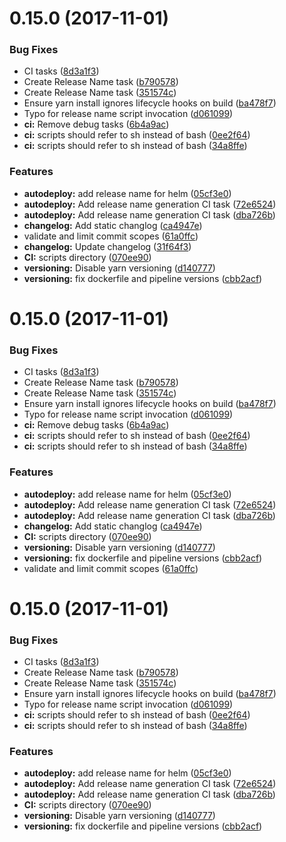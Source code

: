 <a name="0.15.0"></a>
# 0.15.0 (2017-11-01)


### Bug Fixes

* CI tasks ([8d3a1f3](https://gitlab.com/ornous/skills/api/commit/8d3a1f3))
* Create Release Name task ([b790578](https://gitlab.com/ornous/skills/api/commit/b790578))
* Create Release Name task ([351574c](https://gitlab.com/ornous/skills/api/commit/351574c))
* Ensure yarn install ignores lifecycle hooks on build ([ba478f7](https://gitlab.com/ornous/skills/api/commit/ba478f7))
* Typo for release name script invocation ([d061099](https://gitlab.com/ornous/skills/api/commit/d061099))
* **ci:** Remove debug tasks ([6b4a9ac](https://gitlab.com/ornous/skills/api/commit/6b4a9ac))
* **ci:** scripts should refer to sh instead of bash ([0ee2f64](https://gitlab.com/ornous/skills/api/commit/0ee2f64))
* **ci:** scripts should refer to sh instead of bash ([34a8ffe](https://gitlab.com/ornous/skills/api/commit/34a8ffe))


### Features

* **autodeploy:** add release name for helm ([05cf3e0](https://gitlab.com/ornous/skills/api/commit/05cf3e0))
* **autodeploy:** Add release name generation CI task ([72e6524](https://gitlab.com/ornous/skills/api/commit/72e6524))
* **autodeploy:** Add release name generation CI task ([dba726b](https://gitlab.com/ornous/skills/api/commit/dba726b))
* **changelog:** Add static changlog ([ca4947e](https://gitlab.com/ornous/skills/api/commit/ca4947e))
* validate and limit commit scopes ([61a0ffc](https://gitlab.com/ornous/skills/api/commit/61a0ffc))
* **changelog:** Update changelog ([31f64f3](https://gitlab.com/ornous/skills/api/commit/31f64f3))
* **CI:** scripts directory ([070ee90](https://gitlab.com/ornous/skills/api/commit/070ee90))
* **versioning:** Disable yarn versioning ([d140777](https://gitlab.com/ornous/skills/api/commit/d140777))
* **versioning:** fix dockerfile and pipeline versions ([cbb2acf](https://gitlab.com/ornous/skills/api/commit/cbb2acf))



<a name="0.15.0"></a>
# 0.15.0 (2017-11-01)


### Bug Fixes

* CI tasks ([8d3a1f3](https://gitlab.com/ornous/skills/api/commit/8d3a1f3))
* Create Release Name task ([b790578](https://gitlab.com/ornous/skills/api/commit/b790578))
* Create Release Name task ([351574c](https://gitlab.com/ornous/skills/api/commit/351574c))
* Ensure yarn install ignores lifecycle hooks on build ([ba478f7](https://gitlab.com/ornous/skills/api/commit/ba478f7))
* Typo for release name script invocation ([d061099](https://gitlab.com/ornous/skills/api/commit/d061099))
* **ci:** Remove debug tasks ([6b4a9ac](https://gitlab.com/ornous/skills/api/commit/6b4a9ac))
* **ci:** scripts should refer to sh instead of bash ([0ee2f64](https://gitlab.com/ornous/skills/api/commit/0ee2f64))
* **ci:** scripts should refer to sh instead of bash ([34a8ffe](https://gitlab.com/ornous/skills/api/commit/34a8ffe))


### Features

* **autodeploy:** add release name for helm ([05cf3e0](https://gitlab.com/ornous/skills/api/commit/05cf3e0))
* **autodeploy:** Add release name generation CI task ([72e6524](https://gitlab.com/ornous/skills/api/commit/72e6524))
* **autodeploy:** Add release name generation CI task ([dba726b](https://gitlab.com/ornous/skills/api/commit/dba726b))
* **changelog:** Add static changlog ([ca4947e](https://gitlab.com/ornous/skills/api/commit/ca4947e))
* **CI:** scripts directory ([070ee90](https://gitlab.com/ornous/skills/api/commit/070ee90))
* **versioning:** Disable yarn versioning ([d140777](https://gitlab.com/ornous/skills/api/commit/d140777))
* **versioning:** fix dockerfile and pipeline versions ([cbb2acf](https://gitlab.com/ornous/skills/api/commit/cbb2acf))
* validate and limit commit scopes ([61a0ffc](https://gitlab.com/ornous/skills/api/commit/61a0ffc))



<a name="0.15.0"></a>
# 0.15.0 (2017-11-01)


### Bug Fixes

* CI tasks ([8d3a1f3](https://gitlab.com/ornous/skills/api/commit/8d3a1f3))
* Create Release Name task ([b790578](https://gitlab.com/ornous/skills/api/commit/b790578))
* Create Release Name task ([351574c](https://gitlab.com/ornous/skills/api/commit/351574c))
* Ensure yarn install ignores lifecycle hooks on build ([ba478f7](https://gitlab.com/ornous/skills/api/commit/ba478f7))
* Typo for release name script invocation ([d061099](https://gitlab.com/ornous/skills/api/commit/d061099))
* **ci:** scripts should refer to sh instead of bash ([0ee2f64](https://gitlab.com/ornous/skills/api/commit/0ee2f64))
* **ci:** scripts should refer to sh instead of bash ([34a8ffe](https://gitlab.com/ornous/skills/api/commit/34a8ffe))


### Features

* **autodeploy:** add release name for helm ([05cf3e0](https://gitlab.com/ornous/skills/api/commit/05cf3e0))
* **autodeploy:** Add release name generation CI task ([72e6524](https://gitlab.com/ornous/skills/api/commit/72e6524))
* **autodeploy:** Add release name generation CI task ([dba726b](https://gitlab.com/ornous/skills/api/commit/dba726b))
* **CI:** scripts directory ([070ee90](https://gitlab.com/ornous/skills/api/commit/070ee90))
* **versioning:** Disable yarn versioning ([d140777](https://gitlab.com/ornous/skills/api/commit/d140777))
* **versioning:** fix dockerfile and pipeline versions ([cbb2acf](https://gitlab.com/ornous/skills/api/commit/cbb2acf))




